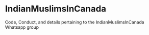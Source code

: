 # IndianMuslimsInCanada
Code, Conduct, and details pertaining to the IndianMuslimsInCanada Whatsapp group
